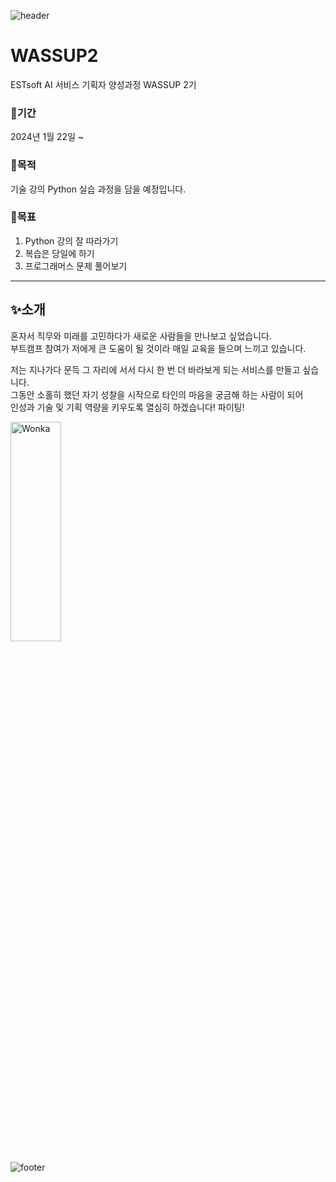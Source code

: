 ![header](https://capsule-render.vercel.app/api?type=waving&color=auto&height=200&section=header&text=ESTsoft%20AI%20서비스%20기획자%20양성과정%20WASSUP%202기&fontSize=20)


# WASSUP2
ESTsoft AI 서비스 기획자 양성과정 WASSUP 2기  


### 📍기간
2024년 1월 22일 ~


### 📍목적
기술 강의 Python 실습 과정을 담을 예정입니다.


### 📍목표
1. Python 강의 잘 따라가기  
2. 복습은 당일에 하기  
3. 프로그래머스 문제 풀어보기  


---


## ✨소개
혼자서 직무와 미래를 고민하다가 새로운 사람들을 만나보고 싶었습니다.  
부트캠프 참여가 저에게 큰 도움이 될 것이라 매일 교육을 들으며 느끼고 있습니다.

저는 지나가다 문득 그 자리에 서서 다시 한 번 더 바라보게 되는 서비스를 만들고 싶습니다.  
그동안 소홀히 했던 자기 성찰을 시작으로 타인의 마음을 궁금해 하는 사람이 되어  
인성과 기술 및 기획 역량을 키우도록 열심히 하겠습니다! 파이팅!


<img src="/dataset/wonka.jpg" width="40%" height="30%" title="px(픽셀) 크기 설정" alt="Wonka"></img>


![footer](https://capsule-render.vercel.app/api?&type=soft&section=footer&text=Pure%20Imagination&fontSize=40&animation=twinkling&height=80)